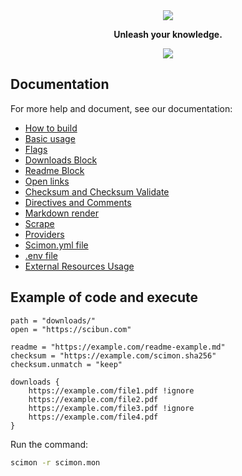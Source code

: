 <div align='center'>
    <img src="https://i.imgur.com/ZZ9a1DU.png"/>
</div>

<p align='center'><b>Unleash your knowledge.</b></p>

<p align='center'>
	<a href='https://github.com/Scibun/Scibun/actions/workflows/rust.yml'><img src='https://github.com/Scibun/Scibun/actions/workflows/rust.yml/badge.svg'/></a>
</p>

## Documentation

For more help and document, see our documentation:

- [How to build](https://scibun.github.io/ScimonDocs/build.html)
- [Basic usage](https://scibun.github.io/ScimonDocs/basic-usage.html)
- [Flags](https://scibun.github.io/ScimonDocs/flags.html)
- [Downloads Block](https://scibun.github.io/ScimonDocs/download-block.html)
- [Readme Block](https://scibun.github.io/ScimonDocs/readme-block.html)
- [Open links](https://scibun.github.io/ScimonDocs/open-links.html)
- [Checksum and Checksum Validate](https://scibun.github.io/ScimonDocs/checsum.html)
- [Directives and Comments](https://scibun.github.io/ScimonDocs/directives.html)
- [Markdown render](https://scibun.github.io/ScimonDocs/markdown-render.html)
- [Scrape](https://scibun.github.io/ScimonDocs/scrape.html)
- [Providers](https://scibun.github.io/ScimonDocs/providers.html)
- [Scimon.yml file](https://scibun.github.io/ScimonDocs/scimon.yml-file.html)
- [.env file](https://scibun.github.io/ScimonDocs/env-file.html)
- [External Resources Usage](https://scibun.github.io/ScimonDocs/external-resources.html)

## Example of code and execute

```monset
path = "downloads/"
open = "https://scibun.com"

readme = "https://example.com/readme-example.md"
checksum = "https://example.com/scimon.sha256"
checksum.unmatch = "keep"

downloads {
    https://example.com/file1.pdf !ignore
    https://example.com/file2.pdf
    https://example.com/file3.pdf !ignore
    https://example.com/file4.pdf
}
```

Run the command:

```bash
scimon -r scimon.mon
```
